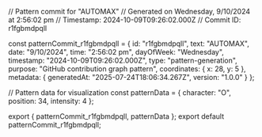 // Pattern commit for "AUTOMAX"
// Generated on Wednesday, 9/10/2024 at 2:56:02 pm
// Timestamp: 2024-10-09T09:26:02.000Z
// Commit ID: r1fgbmdpqll

const patternCommit_r1fgbmdpqll = {
  id: "r1fgbmdpqll",
  text: "AUTOMAX",
  date: "9/10/2024",
  time: "2:56:02 pm",
  dayOfWeek: "Wednesday",
  timestamp: "2024-10-09T09:26:02.000Z",
  type: "pattern-generation",
  purpose: "GitHub contribution graph pattern",
  coordinates: {
    x: 28,
    y: 5
  },
  metadata: {
    generatedAt: "2025-07-24T18:06:34.267Z",
    version: "1.0.0"
  }
};

// Pattern data for visualization
const patternData = {
  character: "O",
  position: 34,
  intensity: 4
};

export { patternCommit_r1fgbmdpqll, patternData };
export default patternCommit_r1fgbmdpqll;
